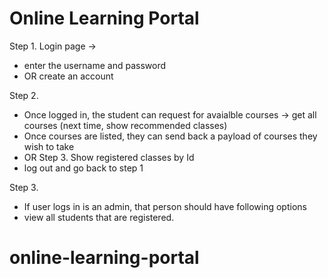 # Online Learning Portal

Step 1. 
Login page -> 
 - enter the username and password 
 - OR create an account 
 
 Step 2. 
 - Once logged in, the student can request for avaialble courses -> get all courses (next time, show recommended classes)
 - Once courses are listed, they can send back a payload of courses they wish to take 
 - OR Step 3. Show registered classes by Id
 - log out and go back to step 1
 
 Step 3. 
 - If user logs in is an admin, that person should have following options 
 - view all students that are registered. 
 
 
 
 
 # online-learning-portal
